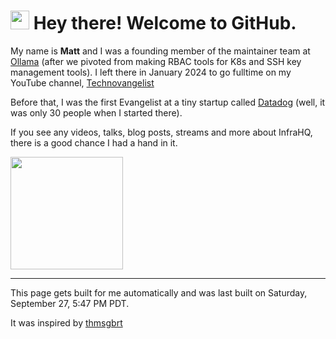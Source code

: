 <h1><img src="https://emojis.slackmojis.com/emojis/images/1531849430/4246/blob-sunglasses.gif?1531849430" width="30"/> Hey there! Welcome to GitHub.</h1>

My name is **Matt** and I was a founding member of the maintainer team at [Ollama](https://ollama.com) (after we pivoted from making RBAC tools for K8s and SSH key management tools). 
I left there in January 2024 to go fulltime on my YouTube channel, [Technovangelist](https://YouTube.com/technovangelist)

Before that, I was the first Evangelist at a tiny startup called [Datadog](https://datadoghq.com) (well, it was only 30 people when I started there).

If you see any videos, talks, blog posts, streams and more about InfraHQ, there is a good chance I had a hand in it. 

<img height="180em" src="https://github-readme-stats.vercel.app/api?username=technovangelist&show_icons=true&hide_border=true&&count_private=true&include_all_commits=true" />

<!--START_SECTION:waka-->
<!--END_SECTION:waka-->

------------
This page gets built for me automatically and was last built on Saturday, September 27, 5:47 PM PDT.

It was inspired by [thmsgbrt](https://medium.com/swlh/how-to-create-a-self-updating-readme-md-for-your-github-profile-f8b05744ca91)
